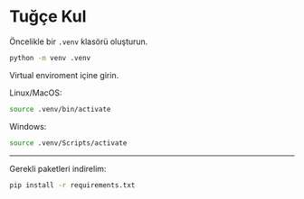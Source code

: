 # Tuğçe Kul

Öncelikle bir `.venv` klasörü oluşturun.

```bash
python -m venv .venv
```

Virtual enviroment içine girin.

Linux/MacOS:
```bash
source .venv/bin/activate
```
Windows:
```bash
source .venv/Scripts/activate
```

---

Gerekli paketleri indirelim:
```bash
pip install -r requirements.txt
```